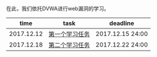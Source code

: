 在此，我们依托DVWA进行web漏洞的学习。

| time | task | deadline|
| :--: | :--: | :--:  |
|2017.12.12|[第一个学习任务](1_DVWA_BruteForce.md)|2017.12.15 24:00|
|2017.12.18|[第二个学习任务](2_DVWA_CommandInjection+CSRF.md)|2017.12.22 24:00|
